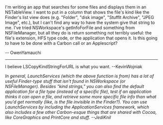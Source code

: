

I'm writing an app that searches for some files and displays them in an NSTableView. I want to put in a column that shows the file's kind like the Finder's list view does (e.g. "Folder", "disk image", "StuffIt Archive", "JPEG Image", etc.), but I can't find any way to have the system give that string to me. I've tried NSWorkspace's getInfoForFile and something from NSFileManager, but all they do is return something not terribly useful: the file's extension, HFS type code, or the application that opens it. Is this going to have to be done with a Carbon call or an Applescript?

-- OwenYamauchi

----

I believe LSCopyKindStringForURL is what you want. --KevinWojniak

*In general, LaunchServices (which the above function is from) has a lot of useful Finder-type stuff that isn't found in NSWorkspace (or NSFileManager). Besides "kind strings," you can also find the default application for a file *type* (instead of a specific file), test if an application thinks it can open a file, and retrieve some more specific file info than what you'd get normally (like, is the file invisible in the Finder?). You can use LaunchServices by including the ApplicationServices framework, which also includes a few other Carbon-esque things that are shared with Cocoa, like CoreGraphics and PrintCore and stuff. --JediKnil*
